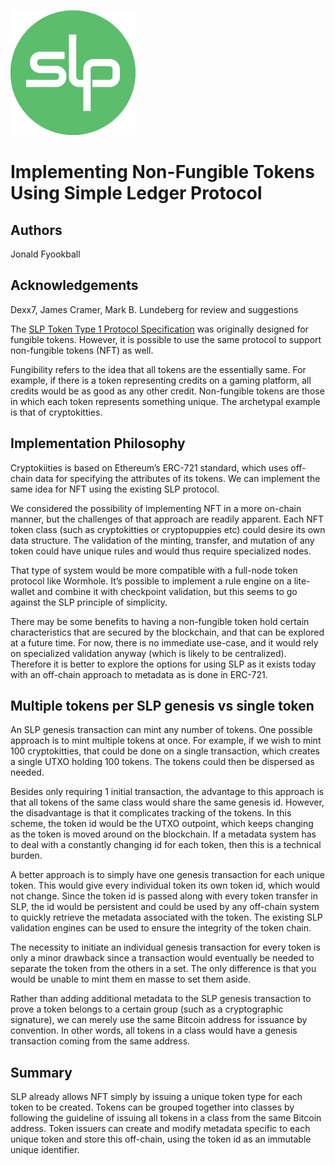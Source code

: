 ![Simple Ledger Protocol](images/SLP-logo-solid-200.png)

# Implementing Non-Fungible Tokens Using Simple Ledger Protocol
 

## Authors
Jonald Fyookball

## Acknowledgements
Dexx7, James Cramer, Mark B. Lundeberg for review and suggestions
 
The [SLP Token Type 1 Protocol Specification](https://github.com/simpleledger/slp-specifications/blob/master/slp-token-type-1.md) was originally designed for fungible tokens.  However, it is possible to use the same protocol to support non-fungible tokens (NFT) as well.

Fungibility refers to the idea that all tokens are the essentially same.  For example, if there is a token representing credits on a gaming platform, all credits would be as good as any other credit.  Non-fungible tokens are those in which each token represents something unique.  The archetypal example is that of cryptokitties.

## Implementation Philosophy

Cryptokiities is based on Ethereum’s ERC-721 standard, which uses off-chain data for specifying the attributes of its tokens.  We can implement the same idea for NFT using the existing SLP protocol.

We considered the possibility of implementing NFT in a more on-chain manner, but the challenges of that approach are readily apparent.  Each NFT token class (such as cryptokitties or cryptopuppies etc) could desire its own data structure.  The validation of the minting, transfer, and mutation of any token could have unique rules and would thus require specialized nodes.  

That type of system  would be more compatible with a full-node token protocol like Wormhole.  It’s possible to implement a rule engine on a lite-wallet and combine it with checkpoint validation, but this seems to go against the SLP principle of simplicity. 

There may be some benefits to having a non-fungible token hold certain characteristics that are secured by the blockchain, and that can be explored at a future time.  For now, there is no immediate use-case, and it would rely on specialized validation anyway (which is likely to be centralized).  Therefore it is better to explore the options for using SLP as it exists today with an off-chain approach to metadata as is done in ERC-721.

## Multiple tokens per SLP genesis vs single token 

An SLP genesis transaction can mint any number of tokens.  One possible approach is to mint multiple tokens at once.  For example, if we wish to mint 100 cryptokitties, that could be done on a single transaction, which creates a single UTXO holding 100 tokens.  The tokens could then be dispersed as needed.

Besides only requiring 1 initial transaction, the advantage to this approach is that all tokens of the same class would share the same genesis id.  However, the disadvantage is that it complicates tracking of the tokens.  In this scheme, the token id would be the UTXO outpoint, which keeps changing as the token is moved around on the blockchain.  If a metadata system has to deal with a constantly changing id for each token, then this is a technical burden.

A better approach is to simply have one genesis transaction for each unique token.  This would give every individual token its own token id, which would not change.  Since the token id is passed along with every token transfer in SLP, the id would be persistent and could be used by any off-chain system to quickly retrieve the metadata associated with the token.  The existing SLP validation engines can be used to ensure the integrity of the token chain.

The necessity to initiate an individual genesis transaction for every token is only a minor drawback since a transaction would eventually be needed to separate the token from the others in a set.  The only difference is that you would be unable to mint them en masse to set them aside.

Rather than adding additional metadata to the SLP genesis transaction to prove a token belongs to a certain group (such as a cryptographic signature), we can merely use the same Bitcoin address for issuance by convention.  In other words, all tokens in a class would have a genesis transaction coming from the same address.

## Summary

SLP already allows NFT simply by issuing a unique token type for each token to be created.  Tokens can be grouped together into classes by following the guideline of issuing all tokens in a class from the same Bitcoin address.  Token issuers can create and modify metadata specific to each unique token and store this off-chain, using the token id as an immutable unique identifier. 

